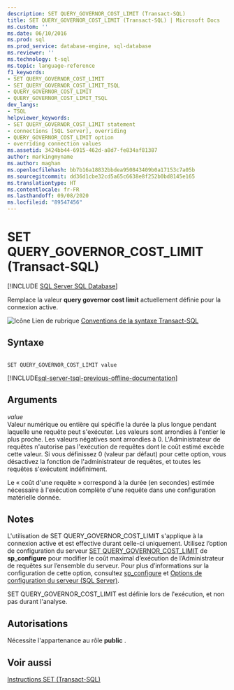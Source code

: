 ```yaml
---
description: SET QUERY_GOVERNOR_COST_LIMIT (Transact-SQL)
title: SET QUERY_GOVERNOR_COST_LIMIT (Transact-SQL) | Microsoft Docs
ms.custom: ''
ms.date: 06/10/2016
ms.prod: sql
ms.prod_service: database-engine, sql-database
ms.reviewer: ''
ms.technology: t-sql
ms.topic: language-reference
f1_keywords:
- SET QUERY_GOVERNOR_COST_LIMIT
- SET_QUERY_GOVERNOR_COST_LIMIT_TSQL
- QUERY_GOVERNOR_COST_LIMIT
- QUERY_GOVERNOR_COST_LIMIT_TSQL
dev_langs:
- TSQL
helpviewer_keywords:
- SET QUERY_GOVERNOR_COST_LIMIT statement
- connections [SQL Server], overriding
- QUERY_GOVERNOR_COST_LIMIT option
- overriding connection values
ms.assetid: 3424bb44-6915-462d-a8d7-fe834af81387
author: markingmyname
ms.author: maghan
ms.openlocfilehash: bb7b16a18832bbdea950843409b0a17153c7a05b
ms.sourcegitcommit: dd36d1cbe32cd5a65c6638e8f252b0bd8145e165
ms.translationtype: HT
ms.contentlocale: fr-FR
ms.lasthandoff: 09/08/2020
ms.locfileid: "89547456"
---
```

# <a name="set-query_governor_cost_limit-transact-sql"></a>SET QUERY_GOVERNOR_COST_LIMIT (Transact-SQL)
[!INCLUDE [SQL Server SQL Database](../../includes/applies-to-version/sql-asdb.md)]

  Remplace la valeur **query governor cost limit** actuellement définie pour la connexion active.  
  
 ![Icône Lien de rubrique](../../database-engine/configure-windows/media/topic-link.gif "Icône du lien de rubrique") [Conventions de la syntaxe Transact-SQL](../../t-sql/language-elements/transact-sql-syntax-conventions-transact-sql.md)  
  
## <a name="syntax"></a>Syntaxe  
  
```syntaxsql
  
SET QUERY_GOVERNOR_COST_LIMIT value  
```  
  
[!INCLUDE[sql-server-tsql-previous-offline-documentation](../../includes/sql-server-tsql-previous-offline-documentation.md)]

## <a name="arguments"></a>Arguments
 *value*  
 Valeur numérique ou entière qui spécifie la durée la plus longue pendant laquelle une requête peut s'exécuter. Les valeurs sont arrondies à l'entier le plus proche. Les valeurs négatives sont arrondies à 0. L'Administrateur de requêtes n'autorise pas l'exécution de requêtes dont le coût estimé excède cette valeur. Si vous définissez 0 (valeur par défaut) pour cette option, vous désactivez la fonction de l'administrateur de requêtes, et toutes les requêtes s'exécutent indéfiniment.  
  
 Le « coût d'une requête » correspond à la durée (en secondes) estimée nécessaire à l'exécution complète d'une requête dans une configuration matérielle donnée.  
  
## <a name="remarks"></a>Notes  
 L'utilisation de SET QUERY_GOVERNOR_COST_LIMIT s'applique à la connexion active et est effective durant celle-ci uniquement. Utilisez l’option de configuration du serveur [SET QUERY_GOVERNOR_COST_LIMIT](../../database-engine/configure-windows/configure-the-query-governor-cost-limit-server-configuration-option.md) de **sp_configure** pour modifier le coût maximal d’exécution de l’Administrateur de requêtes sur l’ensemble du serveur. Pour plus d’informations sur la configuration de cette option, consultez [sp_configure](../../relational-databases/system-stored-procedures/sp-configure-transact-sql.md) et [Options de configuration du serveur &#40;SQL Server&#41;](../../database-engine/configure-windows/server-configuration-options-sql-server.md).  
  
 SET QUERY_GOVERNOR_COST_LIMIT est définie lors de l'exécution, et non pas durant l'analyse.  
  
## <a name="permissions"></a>Autorisations  
 Nécessite l'appartenance au rôle **public** .  
  
## <a name="see-also"></a>Voir aussi  
 [Instructions SET &#40;Transact-SQL&#41;](../../t-sql/statements/set-statements-transact-sql.md)  
  
  
